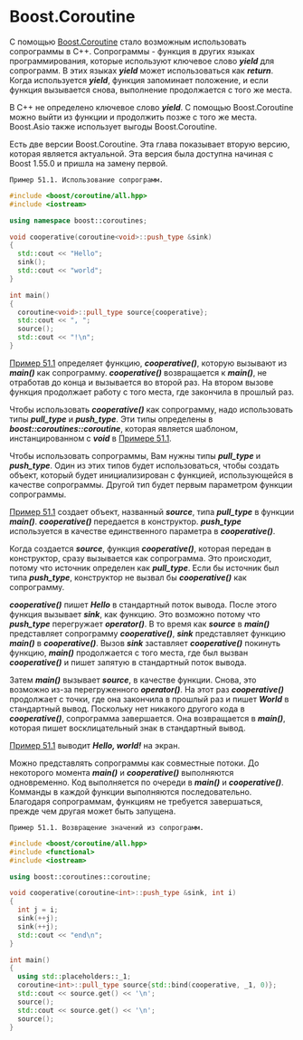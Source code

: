 # Boost.Coroutine
С помощью [Boost.Coroutine](http://www.boost.org/libs/coroutine) стало возможным использовать сопрограммы в C++.
Сопрограммы - функция в других языках программирования, которые используют ключевое слово ***yield*** для сопрограмм.
В этих языках ***yield*** может использоваться как ***return***.
Когда используется ***yield***, функция запоминает положение, и если функция вызывается снова,
выполнение продолжается с того же места.

В C++ не определено ключевое слово ***yield***. C помощью Boost.Coroutine можно выйти из функции и
продолжить позже с того же места. Boost.Asio также использует выгоды
Boost.Coroutine.

Есть две версии Boost.Coroutine. Эта глава показывает вторую версию, которая является актуальной.
Эта версия была доступна начиная с Boost 1.55.0 и пришла на замену первой.

`Пример 51.1. Использование сопрограмм.`
<a name="example511"></a>
```c++
#include <boost/coroutine/all.hpp>
#include <iostream>

using namespace boost::coroutines;

void cooperative(coroutine<void>::push_type &sink)
{
  std::cout << "Hello";
  sink();
  std::cout << "world";
}

int main()
{
  coroutine<void>::pull_type source{cooperative};
  std::cout << ", ";
  source();
  std::cout << "!\n";
}
```

[Пример 51.1](#example511) определяет функцию, ***cooperative()***, которую вызывают из ***main()*** как сопрограмму. ***cooperative()***
возвращается к ***main()***, не отработав до конца и вызывается во второй раз.
На втором вызове функция продолжает работу с того места, где закончила в прошлый раз.

Чтобы использовать ***cooperative()*** как сопрограмму, надо использовать типы ***pull_type*** и ***push_type***.
Эти типы определены в ***boost::coroutines::coroutine***, которая является шаблоном,
инстанцированном с ***void*** в [Примере 51.1](example511).

Чтобы использовать сопрограммы, Вам нужны типы ***pull_type*** и ***push_type***. Один из этих типов будет использоваться, чтобы создать объект, который будет инициализирован с функцией, использующейся в качестве сопрограммы. Другой тип будет первым параметром функции сопрограммы.

[Пример 51.1](example511) создает объект, названный ***source***, типа ***pull_type*** в функции ***main()***. ***cooperative()*** передается в конструктор. ***push_type*** используется в качестве единственного параметра в ***cooperative()***.

Когда создается ***source***, функция ***cooperative()***, которая передан в конструктор, сразу вызывается как сопрограмма. Это происходит, потому что источник определен как ***pull_type***. Если бы источник был типа ***push_type***, конструктор не вызвал бы ***cooperative()*** как сопрограмму.

***cooperative()*** пишет ***Hello*** в стандартный поток вывода. После этого функция вызывает ***sink***, как функцию. Это возможно потому что ***push_type*** перегружает ***operator()***. В то время как ***source*** в ***main()*** представляет сопрограмму ***cooperative()***, ***sink*** представляет функцию ***main()*** в ***cooperative()***. Вызов ***sink*** заставляет ***cooperative()*** покинуть функцию, ***main()*** продолжается с того места, где был вызван ***cooperative()*** и пишет запятую в стандартный поток вывода.

Затем ***main()*** вызывает ***source***, в качестве функции. Снова, это возможно из-за перегруженного ***operator()***. На этот раз ***cooperative()*** продолжает с точки, где она закончила в прошлый раз и пишет ***World*** в стандартный вывод. Поскольку нет никакого другого кода в ***cooperative()***, сопрограмма завершается. Она возвращается в ***main()***, которая пишет восклицательный знак в стандартный вывод.

[Пример 51.1](example511) выводит ***Hello, world!*** на экран.

Можно представлять сопрограммы как совместные потоки. До некоторого момента ***main()*** и ***cooperative()*** выполняются одновременно. Код выполняется по очереди в ***main()*** и ***cooperative()***. Комманды в каждой функции выполняются последовательно. Благодаря сопрограммам, функциям не требуется завершаться, прежде чем другая может быть запущена.

`Пример 51.1. Возвращение значений из сопрограмм.`
<a name="example512"></a>
```c++
#include <boost/coroutine/all.hpp>
#include <functional>
#include <iostream>

using boost::coroutines::coroutine;

void cooperative(coroutine<int>::push_type &sink, int i)
{
  int j = i;
  sink(++j);
  sink(++j);
  std::cout << "end\n";
}

int main()
{
  using std::placeholders::_1;
  coroutine<int>::pull_type source{std::bind(cooperative, _1, 0)};
  std::cout << source.get() << '\n';
  source();
  std::cout << source.get() << '\n';
  source();
}
```
